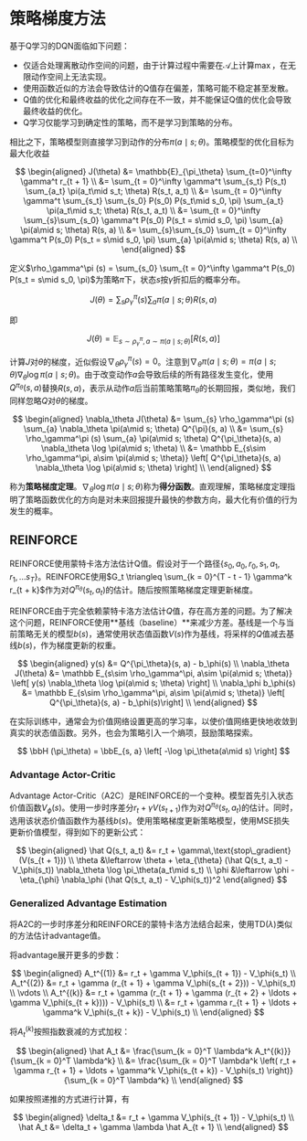# 策略梯度方法

基于Q学习的DQN面临如下问题：

* 仅适合处理离散动作空间的问题，由于计算过程中需要在$\mathcal{A}$上计算$\max$，在无限动作空间上无法实现。
* 使用函数近似的方法会导致估计的Q值存在偏差，策略可能不稳定甚至发散。
* Q值的优化和最终收益的优化之间存在不一致，并不能保证Q值的优化会导致最终收益的优化。
* Q学习仅能学习到确定性的策略，而不是学习到策略的分布。

相比之下，策略模型则直接学习到动作的分布$\pi(a\mid s; \theta)$。策略模型的优化目标为最大化收益

$$
\begin{aligned}
J(\theta) &= \mathbb{E}_{\pi_\theta} \sum_{t=0}^\infty \gamma^t r_{t + 1} \\
&= \sum_{t = 0}^\infty \gamma^t \sum_{s_t} P(s_t) \sum_{a_t} \pi(a_t\mid s_t; \theta) R(s_t, a_t) \\
&= \sum_{t = 0}^\infty \gamma^t \sum_{s_t} \sum_{s_0} P(s_0) P(s_t\mid s_0, \pi) \sum_{a_t} \pi(a_t\mid s_t; \theta) R(s_t, a_t) \\
&= \sum_{t = 0}^\infty \sum_{s}\sum_{s_0} \gamma^t P(s_0) P(s_t = s\mid s_0, \pi) \sum_{a} \pi(a\mid s; \theta) R(s, a) \\
&= \sum_{s}\sum_{s_0} \sum_{t = 0}^\infty \gamma^t P(s_0) P(s_t = s\mid s_0, \pi) \sum_{a} \pi(a\mid s; \theta) R(s, a) \\
\end{aligned}
$$

定义$\rho_\gamma^\pi (s) = \sum_{s_0} \sum_{t = 0}^\infty \gamma^t P(s_0) P(s_t = s\mid s_0, \pi)$为策略$\pi$下，状态$s$按$\gamma$折扣后的概率分布。

$$
J(\theta) = \sum_{s} \rho_\gamma^\pi (s) \sum_{a} \pi(a\mid s; \theta) R(s, a)
$$

即

$$
J(\theta) = \mathbb{E}_{s\sim \rho_\gamma^\pi, a\sim \pi(a\mid s; \theta)} \left[ R(s, a) \right]
$$

计算$J$对$\theta$的梯度，近似假设$\nabla_\theta\rho_\gamma^\pi (s) = 0$。注意到$\nabla_\theta \pi(a\mid s; \theta) = \pi(a\mid s; \theta) \nabla_\theta \log \pi(a\mid s; \theta)$。由于改变动作$a$会导致后续的所有路径发生变化，使用$Q^{\pi_\theta}(s, a)$替换$R(s, a)$，表示从动作$a$后当前策略策略$\pi_\theta$的长期回报，类似地，我们同样忽略$Q$对$\theta$的梯度。

$$
\begin{aligned}
\nabla_\theta J(\theta) &= \sum_{s} \rho_\gamma^\pi (s) \sum_{a} \nabla_\theta \pi(a\mid s; \theta) Q^{\pi}(s, a) \\
&= \sum_{s} \rho_\gamma^\pi (s) \sum_{a} \pi(a\mid s; \theta) Q^{\pi_\theta}(s, a) \nabla_\theta \log \pi(a\mid s; \theta) \\
&= \mathbb E_{s\sim \rho_\gamma^\pi, a\sim \pi(a\mid s; \theta)} \left[ Q^{\pi_\theta}(s, a) \nabla_\theta \log \pi(a\mid s; \theta) \right] \\
\end{aligned}
$$

称为**策略梯度定理**。$\nabla_\theta \log \pi(a\mid s; \theta)$称为**得分函数**。直观理解，策略梯度定理指明了策略函数优化的方向是对未来回报提升最快的参数方向，最大化有价值的行为发生的概率。

## REINFORCE

REINFORCE使用蒙特卡洛方法估计Q值。假设对于一个路径$\{s_0, a_0, r_0, s_1, a_1, r_1, \ldots s_T\}$。REINFORCE使用$G_t \triangleq \sum_{k = 0}^{T - t - 1} \gamma^k r_{t + k}$作为对$Q^{\pi_\theta}(s_t, a_t)$的估计。随后按照策略梯度定理更新梯度。

REINFORCE由于完全依赖蒙特卡洛方法估计$Q$值，存在高方差的问题。为了解决这个问题，REINFORCE使用**基线（baseline）**来减少方差。基线是一个与当前策略无关的模型$b(s)$，通常使用状态值函数$V(s)$作为基线，将采样的$Q$值减去基线$b(s)$，作为梯度更新的权重。

$$
\begin{aligned}
y(s) &= Q^{\pi_\theta}(s, a) - b_\phi(s) \\
\nabla_\theta J(\theta) &= \mathbb E_{s\sim \rho_\gamma^\pi, a\sim \pi(a\mid s; \theta)} \left[ y(s) \nabla_\theta \log \pi(a\mid s; \theta) \right] \\
\nabla_\phi b_\phi(s) &= \mathbb E_{s\sim \rho_\gamma^\pi, a\sim \pi(a\mid s; \theta)} \left[ Q^{\pi_\theta}(s, a) - b_\phi(s)\right] \\
\end{aligned}
$$

在实际训练中，通常会为价值网络设置更高的学习率，以使价值网络更快地收敛到真实的状态值函数。另外，也会为策略引入一个熵项，鼓励策略探索。

$$
\bbH (\pi_\theta) = \bbE_{s, a} \left[ -\log \pi_\theta(a\mid s) \right]
$$

### Advantage Actor-Critic

Advantage Actor-Critic（A2C）是REINFORCE的一个变种。模型首先引入状态价值函数$V_\phi(s)$。使用一步时序差分$r_t + \gamma V(s_{t + 1})$作为对$Q^{\pi_\theta}(s_t, a_t)$的估计。同时，选用该状态价值函数作为基线$b(s)$。使用策略梯度更新策略模型，使用MSE损失更新价值模型，得到如下的更新公式：

$$
\begin{aligned}
\hat Q(s_t, a_t) &= r_t + \gamma\,\text{stop\_gradient}(V(s_{t + 1})) \\
\theta &\leftarrow \theta + \eta_{\theta} (\hat Q(s_t, a_t) - V_\phi(s_t)) \nabla_\theta \log \pi_\theta(a_t\mid s_t) \\
\phi &\leftarrow \phi - \eta_{\phi} \nabla_\phi (\hat Q(s_t, a_t) - V_\phi(s_t))^2
\end{aligned}
$$

### Generalized Advantage Estimation

将A2C的一步时序差分和REINFORCE的蒙特卡洛方法结合起来，使用$\text{TD}(\lambda)$类似的方法估计advantage值。

将advantage展开更多的步数：

$$
\begin{aligned}
A_t^{(1)} &= r_t + \gamma V_\phi(s_{t + 1}) - V_\phi(s_t) \\
A_t^{(2)} &= r_t + \gamma (r_{t + 1} + \gamma V_\phi(s_{t + 2})) - V_\phi(s_t) \\
\vdots \\
A_t^{(k)} &= r_t + \gamma (r_{t + 1} + \gamma (r_{t + 2} + \ldots + \gamma V_\phi(s_{t + k}))) - V_\phi(s_t) \\
&= r_t + \gamma r_{t + 1} + \ldots + \gamma^k V_\phi(s_{t + k}) - V_\phi(s_t) \\
\end{aligned}
$$

将$A_t^{(k)}$按照指数衰减的方式加权：

$$
\begin{aligned}
\hat A_t &= \frac{\sum_{k = 0}^T \lambda^k A_t^{(k)}}{\sum_{k = 0}^T \lambda^k} \\
&= \frac{\sum_{k = 0}^T \lambda^k \left( r_t + \gamma r_{t + 1} + \ldots + \gamma^k V_\phi(s_{t + k}) - V_\phi(s_t) \right)}{\sum_{k = 0}^T \lambda^k} \\
\end{aligned}
$$

如果按照递推的方式进行计算，有

$$
\begin{aligned}
\delta_t &= r_t + \gamma V_\phi(s_{t + 1}) - V_\phi(s_t) \\
\hat A_t &= \delta_t + \gamma \lambda \hat A_{t + 1} \\
\end{aligned}
$$
